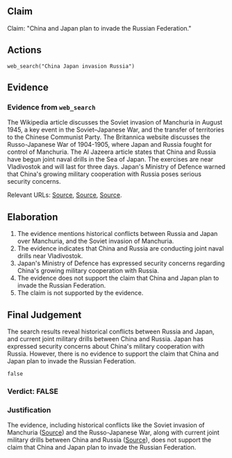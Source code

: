 ## Claim
Claim: "China and Japan plan to invade the Russian Federation."

## Actions
```
web_search("China Japan invasion Russia")
```

## Evidence
### Evidence from `web_search`
The Wikipedia article discusses the Soviet invasion of Manchuria in August 1945, a key event in the Soviet–Japanese War, and the transfer of territories to the Chinese Communist Party. The Britannica website discusses the Russo-Japanese War of 1904-1905, where Japan and Russia fought for control of Manchuria.  The Al Jazeera article states that China and Russia have begun joint naval drills in the Sea of Japan. The exercises are near Vladivostok and will last for three days. Japan's Ministry of Defence warned that China's growing military cooperation with Russia poses serious security concerns.

Relevant URLs: [Source](https://en.wikipedia.org/wiki/Soviet_invasion_of_Manchuria), [Source](https://www.britannica.com/place/Manchuria/Manchuria-since-c-1900), [Source](https://www.aljazeera.com/news/2025/8/3/china-and-russia-begin-joint-military-drills-in-sea-of-japan).


## Elaboration
1.  The evidence mentions historical conflicts between Russia and Japan over Manchuria, and the Soviet invasion of Manchuria.
2.  The evidence indicates that China and Russia are conducting joint naval drills near Vladivostok.
3.  Japan's Ministry of Defence has expressed security concerns regarding China's growing military cooperation with Russia.
4.  The evidence does not support the claim that China and Japan plan to invade the Russian Federation.
5.  The claim is not supported by the evidence.


## Final Judgement
The search results reveal historical conflicts between Russia and Japan, and current joint military drills between China and Russia. Japan has expressed security concerns about China's military cooperation with Russia. However, there is no evidence to support the claim that China and Japan plan to invade the Russian Federation.

`false`


### Verdict: FALSE

### Justification
The evidence, including historical conflicts like the Soviet invasion of Manchuria ([Source](https://en.wikipedia.org/wiki/Soviet_invasion_of_Manchuria)) and the Russo-Japanese War, along with current joint military drills between China and Russia ([Source](https://www.aljazeera.com/news/2025/8/3/china-and-russia-begin-joint-military-drills-in-sea-of-japan)), does not support the claim that China and Japan plan to invade the Russian Federation.
